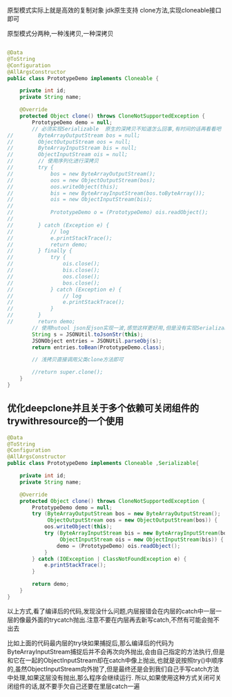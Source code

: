 原型模式实际上就是高效的复制对象
jdk原生支持  clone方法,实现cloneable接口即可


原型模式分两种,一种浅拷贝,一种深拷贝

```java

@Data
@ToString
@Configuration
@AllArgsConstructor
public class PrototypeDemo implements Cloneable {

    private int id;
    private String name;

    @Override
    protected Object clone() throws CloneNotSupportedException {
        PrototypeDemo demo = null;
        // 必须实现Serializable  原生的深拷贝不知道怎么回事,有时间的话再看看吧
//        ByteArrayOutputStream bos = null;
//        ObjectOutputStream oos = null;
//        ByteArrayInputStream bis = null;
//        ObjectInputStream ois = null;
//        // 使用序列化进行深拷贝
//        try {
//            bos = new ByteArrayOutputStream();
//            oos = new ObjectOutputStream(bos);
//            oos.writeObject(this);
//            bis = new ByteArrayInputStream(bos.toByteArray());
//            ois = new ObjectInputStream(bis);
//
//            PrototypeDemo o = (PrototypeDemo) ois.readObject();
//
//        } catch (Exception e) {
//            // log
//            e.printStackTrace();
//            return demo;
//        } finally {
//            try {
//                ois.close();
//                bis.close();
//                oos.close();
//                bos.close();
//            } catch (Exception e) {
//                // log
//                e.printStackTrace();
//            }
//        }
//        return demo;
        // 使用hutool json反json实现一波,感觉这样更好用,但是没有实现Serializable 会不会出问题
        String s = JSONUtil.toJsonStr(this);
        JSONObject entries = JSONUtil.parseObj(s);
        return entries.toBean(PrototypeDemo.class);

        // 浅拷贝直接调用父类clone方法即可

        //return super.clone();
    }
}

```

## 优化deepclone并且关于多个依赖可关闭组件的trywithresource的一个使用
```java
@Data
@ToString
@Configuration
@AllArgsConstructor
public class PrototypeDemo implements Cloneable ,Serializable{

    private int id;
    private String name;

    @Override
    protected Object clone() throws CloneNotSupportedException {
        PrototypeDemo demo = null;
        try (ByteArrayOutputStream bos = new ByteArrayOutputStream();
             ObjectOutputStream oos = new ObjectOutputStream(bos)) {
            oos.writeObject(this);
            try (ByteArrayInputStream bis = new ByteArrayInputStream(bos.toByteArray());
                 ObjectInputStream ois = new ObjectInputStream(bis)) {
                demo = (PrototypeDemo) ois.readObject();
            }
        } catch (IOException | ClassNotFoundException e) {
            e.printStackTrace();
        }

        return demo;
	}
}
```
以上方式,看了编译后的代码,发现没什么问题,内层报错会在内层的catch中一层一层的像最外面的trycatch抛出.注意不要在内层再去新写catch,不然有可能会抛不出去

比如上面的代码最内层的try块如果捕捉后,那么编译后的代码为ByteArrayInputStream捕捉后并不会再次向外抛出,会由自己指定的方法执行,但是和它在一起的ObjectInputStream却在catch中像上抛出,也就是说按照try()中顺序的,虽然ObjectInputStream向外抛了,但是最终还是会到我们自己手写catch方法中处理,如果这层没有抛出,那么程序会继续运行.
所以,如果使用这种方式关闭可关闭组件的话,就不要手欠自己还要在里层catch一遍
